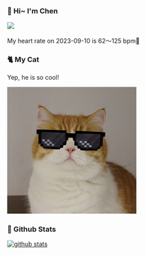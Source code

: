 ### 👋 Hi~ I'm Chen 

![](https://komarev.com/ghpvc/?username=z1cheng&style=flat)

My heart rate on 2023-09-10 is 62～125 bpm💖

### 🐈 My Cat
Yep, he is so cool!

<img src="/images/mycat.jpg" width="300px" />

### 🧐 Github Stats
[![github stats](https://github-readme-stats.vercel.app/api?username=z1cheng&show_icons=true&theme=default)](https://github.com/anuraghazra/github-readme-stats)

